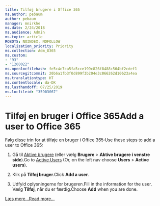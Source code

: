 ```yaml
---
title: Tilføj brugere i Office 365
ms.author: pebaum
author: pebaum
manager: mnirkhe
ms.date: 2/24/2018
ms.audience: Admin
ms.topic: article
ROBOTS: NOINDEX, NOFOLLOW
localization_priority: Priority
ms.collection: Adm_O365
ms.custom:
- "93"
- "1200022"
ms.openlocfilehash: fe5c4c7ca5fa5cce199c826f8488c564bf2cdef1
ms.sourcegitcommit: 20b6a1fb3f0d899f3b204e3c066262d10623a4ea
ms.translationtype: HT
ms.contentlocale: da-DK
ms.lasthandoff: 07/25/2019
ms.locfileid: "35903067"
---
```

# <a name="add-a-user-to-office-365"></a><span data-ttu-id="160e2-102">Tilføj en bruger i Office 365</span><span class="sxs-lookup"><span data-stu-id="160e2-102">Add a user to Office 365</span></span>

<span data-ttu-id="160e2-103">Følg disse trin for at tilføje en bruger i Office 365:</span><span class="sxs-lookup"><span data-stu-id="160e2-103">Use these steps to add a user to Office 365:</span></span>
  
1. <span data-ttu-id="160e2-104">Gå til [Aktive brugere](https://admin.microsoft.com/Adminportal/Home?source=applauncher#/users) (eller vælg **Brugere** \> **Aktive brugere i venstre side**).</span><span class="sxs-lookup"><span data-stu-id="160e2-104">Go to [Active Users](https://admin.microsoft.com/Adminportal/Home?source=applauncher#/users) (Or, on the left nav choose **Users** \> **Active users**).</span></span>

2. <span data-ttu-id="160e2-105">Klik på **Tilføj bruger**.</span><span class="sxs-lookup"><span data-stu-id="160e2-105">Click **Add a user**.</span></span>

3. <span data-ttu-id="160e2-106">Udfyld oplysningerne for brugeren.</span><span class="sxs-lookup"><span data-stu-id="160e2-106">Fill in the information for the user.</span></span> <span data-ttu-id="160e2-107">Vælg **Tilføj**, når du er færdig.</span><span class="sxs-lookup"><span data-stu-id="160e2-107">Choose **Add** when you are done.</span></span>

[<span data-ttu-id="160e2-108">Læs mere...</span><span class="sxs-lookup"><span data-stu-id="160e2-108">Read more...</span></span>](https://support.office.com/article/1970f7d6-03b5-442f-b385-5880b9c256ec)
  
